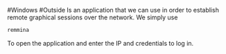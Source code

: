 #Windows #Outside
Is an application that we can use in order to establish remote graphical sessions over the network. We simply use 
```sh
remmina
```
To open the application and enter the IP and credentials to log in.